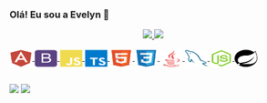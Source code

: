 ### Olá! Eu sou a Evelyn 👋



<div align="center">
  <a href="https://github.com/evelynarruda">
  <img height="180em" src="https://github-readme-stats.vercel.app/api?username=evelynarruda&show_icons=true&theme=dracula&include_all_commits=true&count_private=true"/>
  <img height="180em" src="https://github-readme-stats.vercel.app/api/top-langs/?username=evelynarruda&layout=compact&langs_count=7&theme=dracula"/>
</div>
<div style="display: inline_block"><br>
  <img align="center" alt="Eve-Angular" height="30" width="40" src="https://github.com/devicons/devicon/blob/master/icons/angularjs/angularjs-plain.svg">
  <img align="center" alt="Eve-Angular" height="30" width="40" src="https://github.com/devicons/devicon/blob/master/icons/bootstrap/bootstrap-plain.svg">
  <img align="center" alt="Eve-Js" height="30" width="40" src="https://raw.githubusercontent.com/devicons/devicon/master/icons/javascript/javascript-plain.svg">
  <img align="center" alt="Eve-Ts" height="30" width="40" src="https://raw.githubusercontent.com/devicons/devicon/master/icons/typescript/typescript-plain.svg">
  <img align="center" alt="Eve-HTML" height="30" width="40" src="https://raw.githubusercontent.com/devicons/devicon/master/icons/html5/html5-original.svg">
  <img align="center" alt="Eve-CSS" height="30" width="40" src="https://raw.githubusercontent.com/devicons/devicon/master/icons/css3/css3-original.svg">
  <img align="center" alt="Eve-Java" height="30" width="40" src="https://github.com/devicons/devicon/blob/master/icons/java/java-plain.svg">
  <img align="center" alt="Eve-Java" height="30" width="40" src="https://github.com/devicons/devicon/blob/master/icons/mysql/mysql-plain.svg">
  <img align="center" alt="Eve-Java" height="30" width="40" src="https://github.com/devicons/devicon/blob/master/icons/nodejs/nodejs-plain.svg">
  <img align="center" alt="Eve-Java" height="30" width="40" src="https://github.com/devicons/devicon/blob/master/icons/spring/spring-plain.svg">

</div>
  
  ##
 
<div> 
  <a href = "evelynarrudasilva@gmail.com"><img src="https://img.shields.io/badge/-Gmail-%23333?style=for-the-badge&logo=gmail&logoColor=white" target="_blank"></a>
  <a href="https://www.linkedin.com/in/evelyn-arruda-silva-846306196/" target="_blank"><img src="https://img.shields.io/badge/-LinkedIn-%230077B5?style=for-the-badge&logo=linkedin&logoColor=white" target="_blank"></a> 

 
</div>
